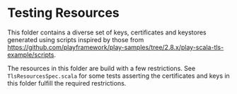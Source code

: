# Testing Resources

This folder contains a diverse set of keys, certificates and keystores generated using scripts inspired by 
those from https://github.com/playframework/play-samples/tree/2.8.x/play-scala-tls-example/scripts. 

The resources in this folder are build with a few restrictions. See `TlsResourcesSpec.scala` for some 
tests asserting the certificates and keys in this folder fulfill the required restrictions.  
